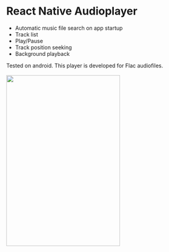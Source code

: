 # React Native Audioplayer

- Automatic music file search on app startup
- Track list
- Play/Pause
- Track position seeking
- Background playback

Tested on android. This player is developed for Flac audiofiles.
<br>
<br>
<img src="http://robot.druid.fi/sites/default/files/styles/large/public/field/image/audioplayer.png?itok=HBbRVWfs" width="300" height="450"/>
